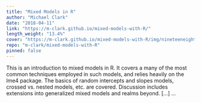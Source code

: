 ```yaml
---
title: "Mixed Models in R"
author: "Michael Clark"
date: "2018-04-11"
link: "https://m-clark.github.io/mixed-models-with-R/"
length_weight: "13.4%"
cover: "https://m-clark.github.io/mixed-models-with-R/img/nineteeneightyR.png"
repo: "m-clark/mixed-models-with-R"
pinned: false
---
```


This is an introduction to mixed models in R. It covers a many of the most common techniques employed in such models, and relies heavily on the lme4 package. The basics of random intercepts and slopes models, crossed vs. nested models, etc. are covered. Discussion includes extensions into generalized mixed models and realms beyond. [...]  ...
